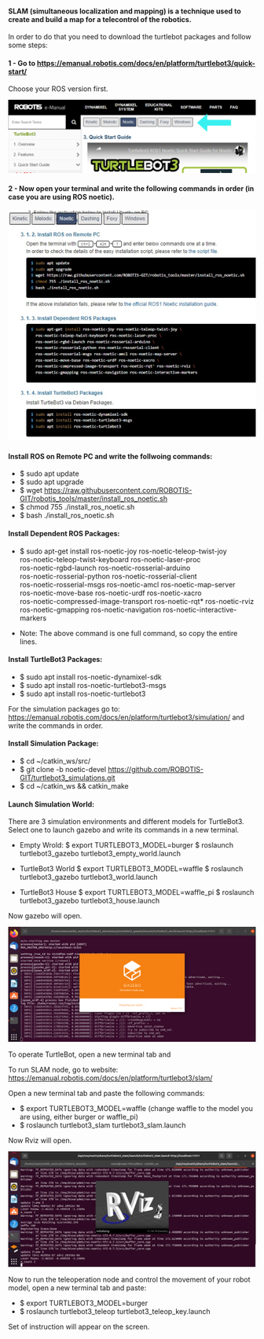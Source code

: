 #### SLAM (simultaneous localization and mapping) is a technique used to create and build a map for a telecontrol of the robotics. 

In order to do that you need to download the turtlebot packages and follow some steps: 

#### 1 - Go to https://emanual.robotis.com/docs/en/platform/turtlebot3/quick-start/ 

Choose your ROS version first. 

![](images/phonto.jpg)

#### 2 - Now open your terminal and write the following commands in order (in case you are using ROS noetic). 

![](images/remote.jpg)

####  Install ROS on Remote PC and write the follwoing commands: 
- $ sudo apt update
- $ sudo apt upgrade
- $ wget https://raw.githubusercontent.com/ROBOTIS-GIT/robotis_tools/master/install_ros_noetic.sh
- $ chmod 755 ./install_ros_noetic.sh 
- $ bash ./install_ros_noetic.sh

#### Install Dependent ROS Packages: 
- $ sudo apt-get install ros-noetic-joy ros-noetic-teleop-twist-joy \
  ros-noetic-teleop-twist-keyboard ros-noetic-laser-proc \
  ros-noetic-rgbd-launch ros-noetic-rosserial-arduino \
  ros-noetic-rosserial-python ros-noetic-rosserial-client \
  ros-noetic-rosserial-msgs ros-noetic-amcl ros-noetic-map-server \
  ros-noetic-move-base ros-noetic-urdf ros-noetic-xacro \
  ros-noetic-compressed-image-transport ros-noetic-rqt* ros-noetic-rviz \
  ros-noetic-gmapping ros-noetic-navigation ros-noetic-interactive-markers

* Note: The above command is one full command, so copy the entire lines. 

#### Install TurtleBot3 Packages: 
- $ sudo apt install ros-noetic-dynamixel-sdk
- $ sudo apt install ros-noetic-turtlebot3-msgs
- $ sudo apt install ros-noetic-turtlebot3 

For the simulation packages go to: https://emanual.robotis.com/docs/en/platform/turtlebot3/simulation/ and write the commands in order. 

#### Install Simulation Package:
- $ cd ~/catkin_ws/src/
- $ git clone -b noetic-devel https://github.com/ROBOTIS-GIT/turtlebot3_simulations.git
- $ cd ~/catkin_ws && catkin_make 

#### Launch Simulation World: 

There are 3 simulation environments and different models for TurtleBot3. Select one to launch gazebo and write its commands in a new terminal. 
- Empty Wrold: 
$ export TURTLEBOT3_MODEL=burger
$ roslaunch turtlebot3_gazebo turtlebot3_empty_world.launch 

- TurtleBot3 World 
$ export TURTLEBOT3_MODEL=waffle
$ roslaunch turtlebot3_gazebo turtlebot3_world.launch 

- TurtleBot3 House
$ export TURTLEBOT3_MODEL=waffle_pi
$ roslaunch turtlebot3_gazebo turtlebot3_house.launch 

Now gazebo will open. 

![](images/gazebo.png)

To operate TurtleBot, open a new terminal tab and 

To run SLAM node, go to website: https://emanual.robotis.com/docs/en/platform/turtlebot3/slam/ 

Open a new terminal tab and paste the following commands: 
- $ export TURTLEBOT3_MODEL=waffle (change waffle to the model you are using, either burger or waffle_pi)
- $ roslaunch turtlebot3_slam turtlebot3_slam.launch

Now Rviz will open. 

![](images/Rviz.png)

Now to run the teleoperation node and control the movement of your robot model, open a new terminal tab and paste: 
- $ export TURTLEBOT3_MODEL=burger
- $ roslaunch turtlebot3_teleop turtlebot3_teleop_key.launch 

Set of instruction will appear on the screen. 

